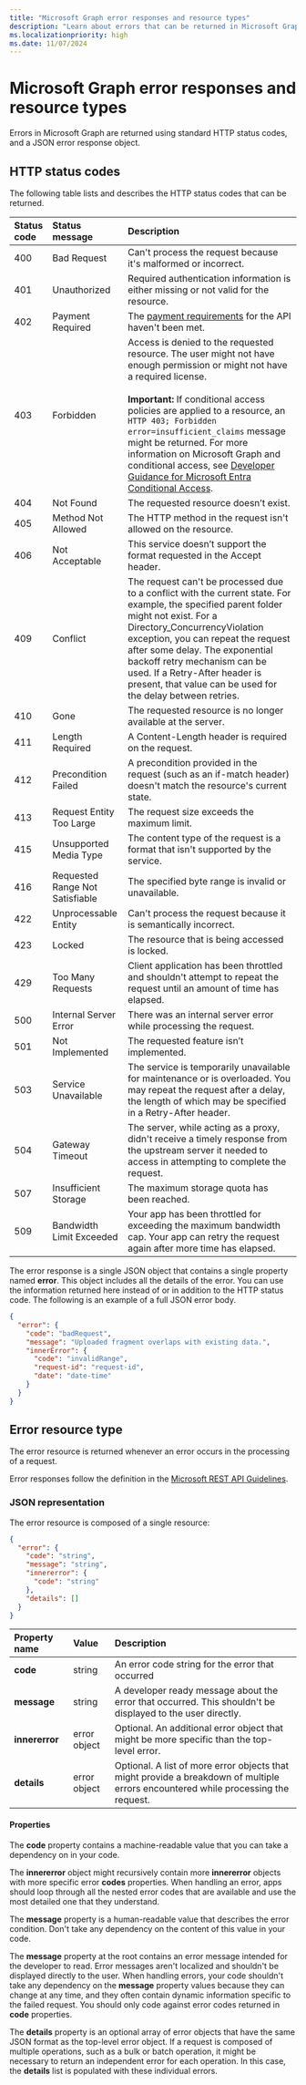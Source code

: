 ```yaml
---
title: "Microsoft Graph error responses and resource types"
description: "Learn about errors that can be returned in Microsoft Graph responses. Errors are returned using standard HTTP status codes and a JSON error response object."
ms.localizationpriority: high
ms.date: 11/07/2024
---
```


# Microsoft Graph error responses and resource types

Errors in Microsoft Graph are returned using standard HTTP status codes, and a JSON error response object.

## HTTP status codes

The following table lists and describes the HTTP status codes that can be returned.

<!-- markdownlint-disable MD033 -->

| Status code | Status message                  | Description                                                                                                                            |
|:------------|:--------------------------------|:---------------------------------------------------------------------------------------------------------------------------------------|
| 400         | Bad Request                     | Can't process the request because it's malformed or incorrect.                                                                       |
| 401         | Unauthorized                    | Required authentication information is either missing or not valid for the resource.                                                   |
| 402         | Payment Required                | The [payment requirements](metered-api-list.md) for the API haven't been met.                                                  |
| 403         | Forbidden                       | Access is denied to the requested resource. The user might not have enough permission or might not have a required license. <br /><br /> **Important:** If conditional access policies are applied to a resource, an `HTTP 403; Forbidden error=insufficient_claims` message might be returned. For more information on Microsoft Graph and conditional access, see [Developer Guidance for Microsoft Entra Conditional Access](/azure/active-directory/develop/active-directory-conditional-access-developer).  |
| 404         | Not Found                       | The requested resource doesn’t exist.                                                                                                  |
| 405         | Method Not Allowed              | The HTTP method in the request isn't allowed on the resource.                                                                         |
| 406         | Not Acceptable                  | This service doesn’t support the format requested in the Accept header.                                                                |
| 409         | Conflict                        | The request can't be processed due to a conflict with the current state. For example, the specified parent folder might not exist. For a Directory_ConcurrencyViolation exception, you can repeat the request after some delay. The exponential backoff retry mechanism can be used. If a Retry-After header is present, that value can be used for the delay between retries.                   |
| 410         | Gone                            | The requested resource is no longer available at the server.                                               |
| 411         | Length Required                 | A Content-Length header is required on the request.                                                                                    |
| 412         | Precondition Failed             | A precondition provided in the request (such as an if-match header) doesn't match the resource's current state.                       |
| 413         | Request Entity Too Large        | The request size exceeds the maximum limit.                                                                                            |
| 415         | Unsupported Media Type          | The content type of the request is a format that isn't supported by the service.                                                      |
| 416         | Requested Range Not Satisfiable | The specified byte range is invalid or unavailable.                                                                                    |
| 422         | Unprocessable Entity            | Can't process the request because it is semantically incorrect.                                                                        |
| 423         | Locked                          | The resource that is being accessed is locked.                                                                                          |
| 429         | Too Many Requests               | Client application has been throttled and shouldn't attempt to repeat the request until an amount of time has elapsed.                |
| 500         | Internal Server Error           | There was an internal server error while processing the request.                                                                       |
| 501         | Not Implemented                 | The requested feature isn’t implemented.                                                                                               |
| 503         | Service Unavailable             | The service is temporarily unavailable for maintenance or is overloaded. You may repeat the request after a delay, the length of which may be specified in a Retry-After header.|
| 504         | Gateway Timeout                 | The server, while acting as a proxy, didn't receive a timely response from the upstream server it needed to access in attempting to complete the request. |
| 507         | Insufficient Storage            | The maximum storage quota has been reached.                                                                                            |
| 509         | Bandwidth Limit Exceeded        | Your app has been throttled for exceeding the maximum bandwidth cap. Your app can retry the request again after more time has elapsed. |

<!-- markdownlint-enable MD033 -->

The error response is a single JSON object that contains a single property
named **error**. This object includes all the details of the error. You can use the information returned here instead of or in addition to the HTTP status code. The following is an example of a full JSON error body.

<!-- { "blockType": "ignored", "@odata.type": "odata.error", "expectError": true, "name": "example-error-response" } -->
```json
{
  "error": {
    "code": "badRequest",
    "message": "Uploaded fragment overlaps with existing data.",
    "innerError": {
      "code": "invalidRange",
      "request-id": "request-id",
      "date": "date-time"
    }
  }
}
```

<!--<a name="msg_error_resource_type"> </a> -->

## Error resource type

The error resource is returned whenever an error occurs in the processing of a request.

Error responses follow the definition in the 
[Microsoft REST API Guidelines](https://github.com/microsoft/api-guidelines/blob/vNext/graph/articles/errorResponses.md).

### JSON representation

The error resource is composed of a single resource:

<!-- { "blockType": "resource" } -->
```json
{
  "error": {
    "code": "string",
    "message": "string",
    "innererror": { 
      "code": "string"
    },
    "details": []
  }
}
```

| Property name  | Value                  | Description                                                                                                |
|:---------------|:-----------------------|:-----------------------------------------------------------------------------------------------------------|
| **code**       | string                 | An error code string for the error that occurred                                                            |
| **message**    | string                 | A developer ready message about the error that occurred. This shouldn't be displayed to the user directly. |
| **innererror** | error object           | Optional. An additional error object that might be more specific than the top-level error.                     |
| **details**    | error object           | Optional. A list of more error objects that might provide a breakdown of multiple errors encountered while processing the request. |

<!--<a name="msg_properties"> </a> -->

#### Properties

The **code** property contains a machine-readable value that you can take a dependency on in your code.  

The **innererror** object might recursively contain more **innererror** objects
with more specific error **codes** properties. When handling an error, apps
should loop through all the nested error codes that are available and use the most detailed
one that they understand.

The **message** property is a human-readable value that describes the error condition. Don't take any dependency on the content of this value in your code. 

The **message** property at the root contains an error message intended for the
developer to read. Error messages aren't localized and shouldn't be displayed
directly to the user. When handling errors, your code shouldn't take any dependency on the **message** property values because they can change at any time, and they often contain
dynamic information specific to the failed request. You should only code
against error codes returned in **code** properties.

The **details** property is an optional array of error objects that have the same JSON format as the top-level error object.
If a request is composed of multiple operations, such as a bulk or batch operation, it might be necessary to return an independent error for each operation. In this case, the **details** list is populated with these individual errors.

<!-- {
  "type": "#page.annotation",
  "description": "Understand the error format for the API and error codes.",
  "keywords": "error response, error, error codes, innererror, message, code",
  "section": "documentation",
  "suppressions": [
    " Warning: /concepts/errors.md:
      Multiple resources found in file, but we only support one per file. 'odata.error,odata.error'. Skipping."
  ],
  "tocPath": "Misc/Error Responses"
} -->
